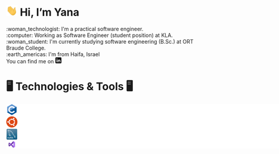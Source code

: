 <h1 align="left"><img src="https://github.com/YanaRaitsin/YanaRaitsin/blob/main/wave.gif" width="30px"> Hi, I’m Yana</h1> 
:woman_technologist: I'm a practical software engineer. <br />
:computer: Working as Software Engineer (student position) at KLA. <br />
:woman_student: I'm currently studying software engineering (B.Sc.) at ORT Braude College. <br />
:earth_americas: I'm from Haifa, Israel <br />
You can find me on <a href="https://www.linkedin.com/in/yana-raitsin/" rel="nofollow"><img src="https://github.com/YanaRaitsin/YanaRaitsin/blob/main/linkedin.png" alt="LinkedIn" title="LinkedIn icon without padding" style="max-width: 100%;"></a> <br />

<h1 align="left">🖥️ Technologies & Tools 🖥️</h1>
<div style="width:830px; background-color:white; height:120px; overflow:auto;">
		<div style="width: 30px">
       <img src="https://github.com/YanaRaitsin/YanaRaitsin/blob/main/c.png" width="30px" />
       <img src="https://github.com/YanaRaitsin/YanaRaitsin/blob/main/ubuntu.png" width="30px" />
       <img src="https://github.com/YanaRaitsin/YanaRaitsin/blob/main/mysql.png" width="30px" />
       <img src="https://github.com/YanaRaitsin/YanaRaitsin/blob/main/vstudio.png" width="50px" />
       <img src="https://github.com/YanaRaitsin/YanaRaitsin/blob/main/python.png" width="30px" />
       <img src="https://github.com/YanaRaitsin/YanaRaitsin/blob/main/java.png" width="30px" />
       <img src="https://github.com/YanaRaitsin/YanaRaitsin/blob/main/vscode.png" width="30px" />
	<img src="https://github.com/YanaRaitsin/YanaRaitsin/blob/main/eclipse.png" width="30px" />
		</div>
	</div>



